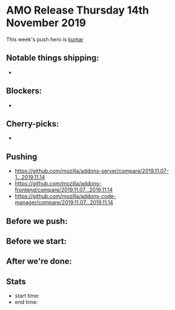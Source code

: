 # AMO Release Thursday 14th November 2019

This week's push hero is [kumar](https://github.com/kumar303)

## Notable things shipping:

*

## Blockers:

*

## Cherry-picks:

* 

## Pushing

- https://github.com/mozilla/addons-server/compare/2019.11.07-1...2019.11.14
- https://github.com/mozilla/addons-frontend/compare/2019.11.07...2019.11.14
- https://github.com/mozilla/addons-code-manager/compare/2019.11.07...2019.11.14

## Before we push:

## Before we start:

## After we're done:

## Stats

- start time:
- end time:
